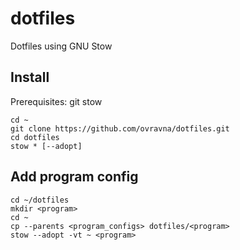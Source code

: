# dotfiles
Dotfiles using GNU Stow

## Install
Prerequisites: git stow 

```
cd ~
git clone https://github.com/ovravna/dotfiles.git
cd dotfiles
stow * [--adopt]
```

## Add program config
```
cd ~/dotfiles
mkdir <program>
cd ~
cp --parents <program_configs> dotfiles/<program>
stow --adopt -vt ~ <program>
```
